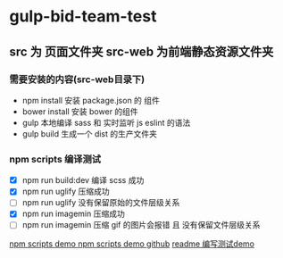 # gulp-bid-team-test
## src 为 页面文件夹  src-web 为前端静态资源文件夹


### 需要安装的内容(src-web目录下)
* npm install 安装 package.json 的 组件
* bower install 安装 bower 的组件
* gulp 本地编译 sass 和 实时监听 js eslint 的语法
* gulp build 生成一个 dist 的生产文件夹

### npm scripts 编译测试
- [x] npm run build:dev 编译 scss 成功
- [x] npm run uglify 压缩成功 
- [ ]  npm run uglify 没有保留原始的文件层级关系
- [x] npm run imagemin 压缩成功
- [ ]  npm run imagemin 压缩 gif 的图片会报错 且 没有保留文件层级关系

[npm scripts demo ](http://www.cnblogs.com/zldream1106/p/5204599.html)
[npm scripts demo github](https://github.com/damonbauer/npm-build-boilerplate/blob/master/package.json)
[readme 编写测试demo ](https://github.com/guodongxiaren/README/blob/master/README.md)



